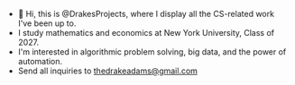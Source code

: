 - 👋 Hi, this is @DrakesProjects, where I display all the CS-related work I've been up to.
- I study mathematics and economics at New York University, Class of 2027.
- I'm interested in algorithmic problem solving, big data, and the power of automation.
- Send all inquiries to thedrakeadams@gmail.com
